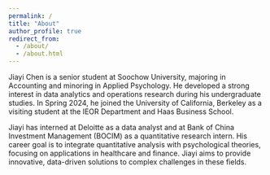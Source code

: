 ```yaml
---
permalink: /
title: "About"
author_profile: true
redirect_from: 
  - /about/
  - /about.html
---
```


Jiayi Chen is a senior student at Soochow University, majoring in Accounting and minoring in Applied Psychology. He developed a strong interest in data analytics and operations research during his undergraduate studies. In Spring 2024, he joined the University of California, Berkeley as a visiting student at the IEOR Department and Haas Business School.

Jiayi has interned at Deloitte as a data analyst and at Bank of China Investment Management (BOCIM) as a quantitative research intern. His career goal is to integrate quantitative analysis with psychological theories, focusing on applications in healthcare and finance. Jiayi aims to provide innovative, data-driven solutions to complex challenges in these fields.
